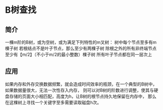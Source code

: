 # B树查找
## 简介
一棵m阶的B树，或为空树，或为满足下列特性的m叉树：
树中每个节点至多有m棵子树
若根结点不是叶子节点，那么至少有两棵子树
除根之外的所有非终端节点至少有【m/2】（不小于m/2的最小整数）棵子树
所有叶子节点都在同一层次上

## 应用
如果内存和外存交换数据频繁，就会造成时间效率的瓶颈，在一个典型的B树中，如果数据量很大，无法一次性存入内存，
则可以对B树的阶数进行调整，使其与硬盘存储的页面大小相匹配，高度为h，让B树的根节点持久地保留在内存中，
那么在这棵树上寻找一个关键字至多需要读取磁盘h次。